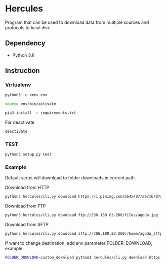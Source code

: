 # Hercules

Program that can be used to download data from multiple sources and protocols to local disk

## Dependency

- Python 3.6

## Instruction

### Virtualenv

```bash
python3 -m venv env
```

```bash
source env/bin/activate
```

```bash
pip3 install -r requirements.txt
```

For deactivate

```bash
deactivate
```

### TEST

```bash
python3 setup.py test
```

### Example

Default script will download to folder downloads in current path. 

Download from HTTP

```bash
python3 hercules/cli.py download https://i.pinimg.com/564x/07/ae/16/07ae164da80a7168c59a01c41bfdb74a.jpg
```

Download from FTP

```bash
python3 hercules/cli.py download ftp://206.189.83.200/files/agoda.jpg
```

Download from SFTP

```bash
python3 hercules/cli.py download sftp://206.189.83.200//home/agoda_sftp_user/agoda.jpg
```

If want to change destination, add env parameter FOLDER_DOWNLOAD, example:

```bash
FOLDER_DOWNLOAD=custom_download python3 hercules/cli.py download https://i.pinimg.com/564x/07/ae/16/07ae164da80a7168c59a01c41bfdb74a.jpg
```